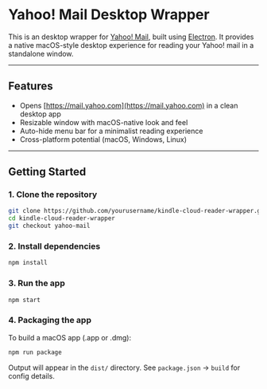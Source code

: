 # Yahoo! Mail Desktop Wrapper

This is an desktop wrapper for [Yahoo! Mail](https://mail.yahoo.com),
built using [Electron](https://www.electronjs.org/). It provides a native
macOS-style desktop experience for reading your Yahoo! mail in a standalone window.

---

## Features

- Opens [https://mail.yahoo.com](https://mail.yahoo.com) in a clean desktop app
- Resizable window with macOS-native look and feel
- Auto-hide menu bar for a minimalist reading experience
- Cross-platform potential (macOS, Windows, Linux)

---

## Getting Started

### 1. Clone the repository

```bash
git clone https://github.com/yourusername/kindle-cloud-reader-wrapper.git
cd kindle-cloud-reader-wrapper
git checkout yahoo-mail
```

### 2. Install dependencies

```bash
npm install
```

### 3. Run the app

```bash
npm start
```

### 4. Packaging the app

To build a macOS app (.app or .dmg):

```bash
npm run package
```

Output will appear in the `dist/` directory.
See `package.json` → `build` for config details.
